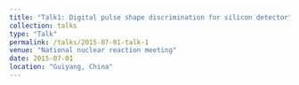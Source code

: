 ```yaml
---
title: "Talk1: Digital pulse shape discrimination for silicon detector"
collection: talks
type: "Talk"
permalink: /talks/2015-07-01-talk-1
venue: "National nuclear reaction meeting"
date: 2015-07-01
location: "Guiyang, China"
---
```

